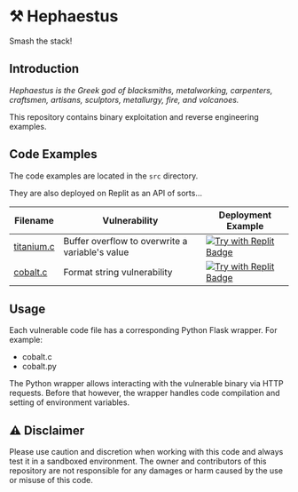 # ⚒️ Hephaestus 

Smash the stack!

## Introduction 

*Hephaestus is the Greek god of blacksmiths, metalworking, carpenters, craftsmen, artisans, sculptors, metallurgy, fire, and volcanoes.*

This repository contains binary exploitation and reverse engineering examples.

## Code Examples

The code examples are located in the `src` directory.

They are also deployed on Replit as an API of sorts...

| Filename                      | Vulnerability                                   | Deployment Example                                                                                                                    |
| ----------------------------- | ----------------------------------------------- | ------------------------------------------------------------------------------------------------------------------------------------- |
| [titanium.c](/src/titanium.c) | Buffer overflow to overwrite a variable's value | [![Try with Replit Badge](https://replit.com/badge?caption=Try%20with%20Replit)](https://titanium-hephaestus.0x4067.repl.co/titanium) |
| [cobalt.c](/src/cobalt.c) | Format string vulnerability | [![Try with Replit Badge](https://replit.com/badge?caption=Try%20with%20Replit)](https://cobalt-hephaestus.0x4067.repl.co/cobalt)

## Usage

Each vulnerable code file has a corresponding Python Flask wrapper. For example:
- cobalt.c
- cobalt.py

The Python wrapper allows interacting with the vulnerable binary via HTTP requests. Before that however, the wrapper handles code compilation and setting of environment variables.

## ⚠️ Disclaimer

Please use caution and discretion when working with this code and always test it in a sandboxed environment. The owner and contributors of this repository are not responsible for any damages or harm caused by the use or misuse of this code.